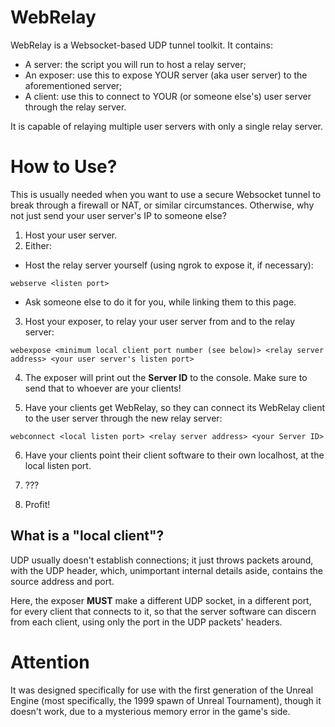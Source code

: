# WebRelay

WebRelay is a Websocket-based UDP tunnel toolkit. It contains:

* A server: the script you will run to host a relay server;
* An exposer: use this to expose YOUR server (aka user server)
  to the aforementioned server;
* A client: use this to connect to YOUR (or someone else's) user
  server through the relay server.

It is capable of relaying multiple user servers with only a single
relay server.

# How to Use?

This is usually needed when you want to use a secure Websocket tunnel
to break through a firewall or NAT, or similar circumstances. Otherwise,
why not just send your user server's IP to someone else?

1) Host your user server.
2) Either:
 
 * Host the relay server yourself (using ngrok to expose it, if necessary):

```
webserve <listen port>
```

 * Ask someone else to do it for you, while linking them to this page.

3) Host your exposer, to relay your user server from and to the relay server:

```
webexpose <minimum local client port number (see below)> <relay server address> <your user server's listen port>
```

4) The exposer will print out the __Server ID__ to the console. Make sure to send that
to whoever are your clients!

5) Have your clients get WebRelay, so they can connect its WebRelay client to the
user server through the new relay server:

```
webconnect <local listen port> <relay server address> <your Server ID>
```

6) Have your clients point their client software to their own localhost, at the local
listen port.

7) ???

8) Profit!

## What is a "local client"?

UDP usually doesn't establish connections; it just throws packets around, with the UDP
header, which, unimportant internal details aside, contains the source address and port.

Here, the exposer **MUST** make a different UDP socket, in a different port, for every
client that connects to it, so that the server software can discern from each client,
using only the port in the UDP packets' headers.

# Attention

It was designed specifically for use with the first generation of
the Unreal Engine (most specifically, the 1999 spawn of Unreal
Tournament), though it doesn't work, due to a mysterious memory
error in the game's side.